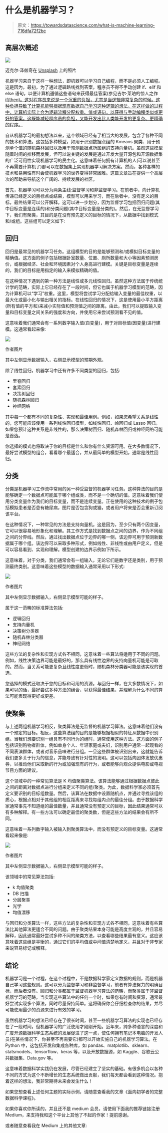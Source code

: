 # 什么是机器学习？

> 原文：<https://towardsdatascience.com/what-is-machine-learning-716dfa72f2bc>

## 高层次概述

![](img/c5ded1ad6383d2444d53f78ea05c0292.png)

迈克尔·泽兹奇在 [Unsplash](https://unsplash.com?utm_source=medium&utm_medium=referral) 上的照片

机器学习来自于这样一种想法，即机器可以学习自己编程，而不是必须人工编程。这是因为，最初，为了通过逻辑路线找到答案，程序员不得不手动创建 if、elif 和 else 语句，以便计算机遵循这些语句来获得最佳答案(参见吉尔·莱珀的惊人之作 [if/then)。这对程序员来说是一个沉重的负担，尤其是当逻辑非常复杂的时候。这种负担导致了计算机能够根据现有数据自己学习这种逻辑的想法。在这样做的过程中，计算机实际上会为逻辑流程分配权重、值或语句，以获得与手动编程类似或更好的答案。这既能减轻程序员的负担，又能开发出比人类能开发的更复杂、更精确的程序。](https://www.amazon.co.uk/If-Then-Company-Invented-Future/dp/B08BSTWQV1/ref=sr_1_1?crid=2GEVCF0AKQ7LI&keywords=if%2Fthen&qid=1660552685&sprefix=if%2Fthen%2Caps%2C66&sr=8-1)

自从机器学习的最初想法以来，这个领域已经有了相当大的发展，包含了各种不同的技术和算法。这包括多种模型，如用于识别数据点组的 Kmeans 聚类、用于预测单个值的随机森林回归以及用于预测数据点所属组的支持向量机。虽然这些模型随着时间的推移而发展，但可以说关键的发展是通过开发大量开源包和开源数据集的广泛可用性实现机器学习的民主化。这意味着任何拥有计算机的人(可以说甚至不再需要计算机了)都可以在数据集上实现机器学习解决方案。然而，各种各样的技术和易用性有时会使机器学习的世界变得非常困难。这篇文章旨在提供一个高层次的帮助来导航这个广阔的、持续发展的社区。

首先，机器学习可以分为两条主线:监督学习和非监督学习。在前者中，向计算机传递已经定义的目标点或结果，模型可以用来学习，而在后者中，没有定义的目标，最终结果可以公开解释。这可以进一步划分，因为监督学习包括回归问题(其中目标变量是连续的)和分类问题(其中目标变量是分类的)。然后，在无监督学习下，我们有聚类，其目的是在没有预先定义的目标的情况下，从数据中找到模式和/或组。这些组可以定义如下:

## 回归

回归是最常见的机器学习任务。这组模型的目的是能够预测和/或模拟目标变量的精确值。这方面的例子包括根据卧室数量、位置、厕所数量和大小等因素预测房价，或根据经济、社会和环境因素对个人身高进行建模。关键是目标变量是连续的，我们的目标是用指定的输入来模拟精确的值。

在这种情况下遇到的第一种方法是线性或多元线性回归。虽然这种方法属于传统统计学的范畴，实际上它已经存在了一段时间，但它也属于机器学习模型的范畴，因为计算机可以“学习”权重。这里，模型将尝试学习分配给输入变量的最佳权重，以最大化或最小化与输出相关的指标。在线性回归的情况下，这是使用最小平方距离(所有值的平方和)来减小实际值和预测值之间的距离。由此，我们可以提取输入变量和目标变量之间关系的强度和方向，并使用它来尝试预测看不见的值。

这意味着我们通常会有一系列数字输入值(自变量)，用于对目标值(因变量)进行建模。这通常看起来像:

![](img/3cb052b7f43b7ce70acd76a3e6980810.png)

作者图片

其中左侧显示数据输入，右侧显示模型的预期外观。

除了线性回归，机器学习中还有许多不同类型的回归，包括:

*   里脊回归
*   套索回归
*   决策树回归
*   随机森林回归
*   神经网络

其中每一个都有不同的复杂性、实现和最佳用例。例如，如果您希望关系是线性的，您可能应该使用一系列线性回归模型，如线性回归、岭回归或 Lasso 回归。如果您预计这种关系是非线性的，那么决策树回归、随机森林回归或神经网络可能是首选。

你选择的模式也将取决于你的目标是什么和你有什么资源可用。在大多数情况下，最好尝试模型的组合，看看哪个最适合，并从最简单的模型开始，通常是线性回归。

## 分类

分类是机器学习工作流中常用的另一种受监督的机器学习任务。这种算法的目的是能够确定一个数据点可能属于哪个组或类，而不是一个确切的值。这意味着我们使用分类变量作为我们的目标变量，而不是连续变量。正在使用的这种技术的例子包括模拟患者是否患有糖尿病，图片是否包含狗或猫，或者用户将来是否会重新订阅该平台。

在这种情况下，一种常见的方法是支持向量机。这是因为，至少只有两个因变量，它可以很容易地形象化和理解。其工作方式是找到数据点之间的边界，作为不同组之间的分界线。然后，通过找出数据点位于边界的哪一侧，该边界可用于预测新数据属于哪个组。该边界可以采取多种形式，例如线性、非线性或由用户定义，但是可以容易看到、实现和理解。模型创建的边界示例如下所示。

这意味着，对于分类，我们通常会有一组输入，无论它们是数字还是类别，用于预测最终类别。这意味着这些模型的数据输入通常采用以下形式:

![](img/f7ee0eb76eb0bb7b789f67059651cdd4.png)

作者图片

其中左侧显示数据输入，右侧显示模型可能的样子。

属于这一范畴的标准算法包括:

*   逻辑回归
*   支持向量机
*   决策树分类器
*   随机森林分类器
*   神经网络

这些方法的复杂性和实现方式各不相同，这意味着一些算法将适用于不同的问题。例如，线性决策边界可能是最好的，那么具有线性边界的支持向量机可能是可取的。然而，当关系可能更复杂且线性度更低时，随机森林分类器可能是该实现的首选。

您选择的模式还取决于您的目标和可用的资源。与回归一样，在大多数情况下，如果可以的话，最好尝试多种方法的组合，以获得最佳结果，并理解为什么不同的算法可能表现得更好或更差。

## 使聚集

与上述两组机器学习相反，聚类算法是无监督的机器学习算法。这意味着他们没有一个预定的目标。相反，这些算法组的目的是能够根据相似的特征从数据中识别组。当我们想要识别一组具有不同行为的组时，通常使用这种方法。这方面的例子包括识别购物者群体，例如单身个人、年轻家庭或夫妇，识别用户通常一起观看的不同表演群体，或者对音乐品味进行分组。一旦这些群体被识别出来，这就能告诉我们更多关于行为的信息，并能导致有针对性的发明。这可以包括向团体发放优惠券，以推动他们采取新的行为或加强现有的行为，或者能够向观众提供电影或电视节目方面的建议。

这个领域中的一种常见算法是 K 均值聚类算法。该算法能够通过根据数据点彼此之间的距离对数据点进行分组来定义不同的组/聚类。为此，数据科学家必须首先定义要识别的目标组数量。然后，该算法在数据中设置随机点，并通过寻找该组的质心，根据点相对于其他组的相互距离来寻找每组内点的最佳分组。由于数据科学家通常事先不知道组的最佳数量，并且通常没有预定义的目标，因此结果通常可以有多种解释。有一些方法可以确定最佳的聚类数，但是这些方法的结果会有所不同。

这意味着一系列数字输入被输入到聚类算法中，而没有预定义的目标变量。这通常看起来像是:

![](img/8a6aff7755c037949fd29775033937f2.png)

作者图片

其中左侧显示数据输入，右侧显示模型可能的样子。

该领域中的常见算法包括:

*   k 均值聚类
*   DB 扫描
*   分层聚类
*   光学
*   均值漂移

与回归和分类算法一样，这些方法的复杂性和实现方式各不相同，这意味着有些算法比其他算法更适合不同的问题。由于聚类结果本身可能是高度主观的，并且容易解释，因此通常最好尝试多种不同的聚类方法，以查看哪些结果最有意义。这应该意味着这些组是平衡的，通过它们的平均值或中间值清楚地定义，并且对于非专家来说容易标记或解释。

## 结论

机器学习是一个过程，在这个过程中，不是数据科学家定义数据的规则，而是机器自己学习这些规则。这可以分为监督学习和非监督学习，前者有算法努力的明确目标，而后者没有。回归和分类都属于监督机器学习算法的范畴，而聚类属于非监督机器学习的范畴。当实现这些算法中的任何一个时，如果您有时间和资源，通常最好尝试实现多个算法，同时尽量保持简单。这将确保你会仔细检查你的结果，并尽可能使用最少的资源来进行有效的学习。

虽然机器学习的想法已经存在了很长时间，甚至一些机器学习算法的实现也已经存在了一段时间，但机器学习的广泛使用才刚刚开始。近年来，跨多种语言的深度和广度开源数据科学生态系统的发展促进了这一点，使任何拥有笔记本电脑的开发人员(在某些情况下，你甚至不再需要它)都可以开始实施自己的机器学习算法。在 Python 中，这包括开发和集成各种库，如 pandas、matplotlib、sklearn、statsmodels、tensorflow、keras 等，以及开放数据源，如 Kaggle、谷歌云公共数据集、Data.gov 等。

这意味着数据科学实践仍在发展，尽管已经建立了坚实的基础。有很多机会以各种不同的方式为这个不断增长的生态系统做出贡献，我们每天都会看到这种情况。抱着这样的想法，我非常期待未来会发生什么！

如果您想查看上述任何主题的实际示例，请随意查看我的文章《面向初学者的完整数据科学课程》。

[](/a-complete-data-science-curriculum-for-beginners-825a39915b54)  

如果你喜欢你所读的，并且还不是 medium 会员，请使用下面我的推荐链接注册 Medium，来支持我和这个平台上其他了不起的作家！提前感谢。

[](https://philip-wilkinson.medium.com/membership)  

或者随意查看我在 Medium 上的其他文章:

[](/eight-data-structures-every-data-scientist-should-know-d178159df252)  [](https://python.plainenglish.io/a-practical-introduction-to-random-forest-classifiers-from-scikit-learn-536e305d8d87) 